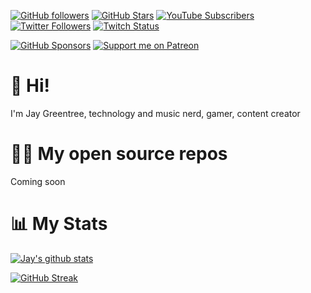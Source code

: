 [![GitHub followers](https://img.shields.io/github/followers/jaygreentree?logo=GitHub&style=for-the-badge)](https://github.com/jaygreentree)
[![GitHub Stars](https://img.shields.io/github/stars/jaygreentree?logo=github&style=for-the-badge)](https://github.com/jaygreentree)
[![YouTube Subscribers](https://img.shields.io/youtube/channel/subscribers/UCTIKg0f0UuTN9jxxuL-EnNA?logo=youtube&logoColor=E05D44&style=for-the-badge&label=YouTube)](https://www.youtube.com/c/TechnUCTIKg0f0UuTN9jxxuL-EnNAoTimLive?sub_confirmation=1)
[![Twitter Followers](https://img.shields.io/twitter/follow/jaygjr2003?color=0E7FC0&logo=twitter&style=for-the-badge&label=Twitter)](https://twitter.com/jaygjr2003)
[![Twitch Status](https://img.shields.io/twitch/status/jaygjr2003?color=9147FF&logo=twitch&style=for-the-badge)](https://twitch.tv/jaygreentree)

[![GitHub Sponsors](https://img.shields.io/github/sponsors/jaygreentree?color=BF4B8A&logo=githubsponsors&style=for-the-badge&label=Sponsor%20on%20Github)](https://github.com/sponsors/jaygreentree)
[![Support me on Patreon](https://img.shields.io/endpoint.svg?url=https%3A%2F%2Fshieldsio-patreon.vercel.app%2Fapi%3Fusername%3jaygreentree%26type%3Dpatrons&style=for-the-badge)](https://patreon.com/jaygreentree)

# 👋 Hi!

I'm Jay Greentree, technology and music nerd, gamer, content creator

# 🧑‍💻 My open source repos

Coming soon

# 📊 My Stats

[![Jay's github stats](https://github-readme-stats.vercel.app/api?username=jaygreentree&show_icons=true&count_private=true&theme=radical&hide=stars)](https://github.com/jaygreentree)

[![GitHub Streak](https://github-readme-streak-stats.herokuapp.com/?user=jaygreentree&theme=dark&count_private=true&theme=radical)](https://github.com/jaygreentree)
